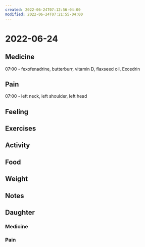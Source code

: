 ```yaml
---
created: 2022-06-24T07:12:56-04:00
modified: 2022-06-24T07:21:55-04:00
---
```


# 2022-06-24

## Medicine

07:00 - fexofenadrine, butterburr, vitamin D, flaxseed oil, Excedrin 

## Pain

07:00 - left neck, left shoulder, left head


## Feeling


## Exercises


## Activity


## Food


## Weight


## Notes


## Daughter

### Medicine


### Pain
